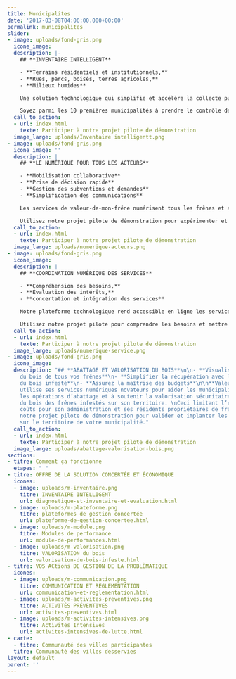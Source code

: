 ```yaml
---
title: Municipalites
date: '2017-03-08T04:06:00.000+00:00'
permalink: municipalites
slider:
- image: uploads/fond-gris.png
  icone_image: 
  description: |-
    ## **INVENTAIRE INTELLIGENT**

    - **Terrains résidentiels et institutionnels,**
    - **Rues, parcs, boisés, terres agricoles,**
    - **Milieux humides**

    Une solution technologique qui simplifie et accélère la collecte puis l’analyse d’un maximum d’informations sur l’état des frênes partout sur le territoire. Des innovations qui améliorent pour tous les gestionnaires l’efficacité des activités de lutte préventive et intensive contre les épidémies d’insecte

    Soyez parmi les 10 premières municipalités à prendre le contrôle des frênes ou des foyers d’infestation sur l’ensemble de leur territoire.
  call_to_action:
  - url: index.html
    texte: Participer à notre projet pilote de démonstration
  image_large: uploads/Inventaire intelligentt.png
- image: uploads/fond-gris.png
  icone_image: ''
  description: |
    ## **LE NUMÉRIQUE POUR TOUS LES ACTEURS**

    - **Mobilisation collaborative**
    - **Prise de décision rapide**
    - **Gestion des subventions et demandes**
    - **Simplification des communications**

    Les services de valeur-de-mon-frêne numérisent tous les frênes et aident la municipalité à outiller rapidement ses citoyens et professionnels tout en les responsabilisant grâce aux supports interactifs et intelligents.

    Utilisez notre projet pilote de démonstration pour expérimenter et visualiser les retombées bénéfiques immédiat de cette innovation.
  call_to_action:
  - url: index.html
    texte: Participer à notre projet pilote de démonstration
  image_large: uploads/numerique-acteurs.png
- image: uploads/fond-gris.png
  icone_image: 
  description: |
    ## **COORDINATION NUMÉRIQUE DES SERVICES**

    - **Compréhension des besoins,**
    - **Évaluation des intérêts,**
    - **concertation et intégration des services**

    Notre plateforme technologique rend accessible en ligne les services de soutien municipaux, techniques et professionnels pour tous les propriétaires de frênes. Ce qui aide à gagner du temps et économiser jusqu’à 40 % sur les coûts  d’intervention.

    Utilisez notre projet pilote pour comprendre les besoins et mettre en place le service de coordination numérique des activités de gestion de l’épidémie.
  call_to_action:
  - url: index.html
    texte: Participer à notre projet pilote de démonstration
  image_large: uploads/numerique-service.png
- image: uploads/fond-gris.png
  icone_image: 
  description: "## **ABATTAGE ET VALORISATION DU BOIS**\n\n- **Visualisez la valeur
    du bois de tous vos frênes**\n- **Simplifier la récupération avec la valorisation
    du bois infesté**\n- **Assurez la maîtrise des budgets**\n\n**Valeur-de-mon-frêne**
    utilise ses services numériques novateurs pour aider les municipalités à optimiser
    les opérations d’abattage et à soutenir la valorisation sécuritaire de l’ensemble
    du bois des frênes infestés sur son territoire. \nCeci limitant l’explosion des
    coûts pour son administration et ses résidents propriétaires de frênes infestés\n\nUtilisez
    notre projet pilote de démonstration pour valider et implanter les services innovants
    sur le territoire de votre municipalité."
  call_to_action:
  - url: index.html
    texte: Participer à notre projet pilote de démonstration
  image_large: uploads/abattage-valorisation-bois.png
sections:
- titre: Comment ça fonctionne
  etapes: " "
- titre: OFFRE DE LA SOLUTION CONCERTÉE ET ÉCONOMIQUE
  icones:
  - image: uploads/m-inventaire.png
    titre: INVENTAIRE INTELLIGENT
    url: diagnostique-et-inventaire-et-evaluation.html
  - image: uploads/m-plateforme.png
    titre: plateformes de gestion concertée
    url: plateforme-de-gestion-concertee.html
  - image: uploads/m-module.png
    titre: Modules de performance
    url: module-de-performances.html
  - image: uploads/m-valorisation.png
    titre: VALORISATION du bois
    url: valorisation-du-bois-infeste.html
- titre: VOS ACtions DE GESTION DE LA PROBLÈMATIQUE
  icones:
  - image: uploads/m-communication.png
    titre: COMMUNICATION ET RÈGLEMENTATION
    url: communication-et-reglementation.html
  - image: uploads/m-activites-preventives.png
    titre: ACTIVITÉS PRÉVENTIVES
    url: activites-preventives.html
  - image: uploads/m-activites-intensives.png
    titre: Activites Intensives
    url: activites-intensives-de-lutte.html
- carte:
  - titre: Communauté des villes participantes
  titre: Communauté des villes desservies
layout: default
parent: ''
---
```


